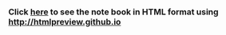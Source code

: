### Click [here](http://htmlpreview.github.io/?https://github.com/trung-hn/pokemon-encyclopedia/blob/master/Pokemon.html) to see the note book in HTML format using http://htmlpreview.github.io
